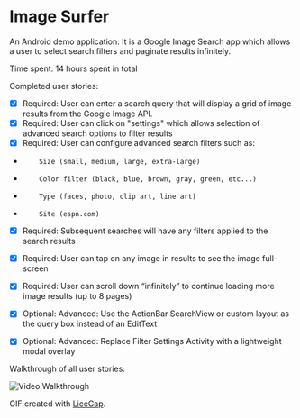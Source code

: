 Image Surfer
============

An Android demo application: It is a Google Image Search app which allows a user to select search filters and paginate results infinitely.

Time spent: 14 hours spent in total

Completed user stories:

 * [x] Required: User can enter a search query that will display a grid of image results from the Google Image API.
 * [x] Required: User can click on "settings" which allows selection of advanced search options to filter results
 * [x] Required: User can configure advanced search filters such as:
 *         Size (small, medium, large, extra-large)
 *         Color filter (black, blue, brown, gray, green, etc...)
 *         Type (faces, photo, clip art, line art)
 *         Site (espn.com)
 * [x] Required: Subsequent searches will have any filters applied to the search results
 * [x] Required: User can tap on any image in results to see the image full-screen
 * [x] Required: User can scroll down “infinitely” to continue loading more image results (up to 8 pages)
 
 * [x] Optional: Advanced: Use the ActionBar SearchView or custom layout as the query box instead of an EditText
 * [x] Optional: Advanced: Replace Filter Settings Activity with a lightweight modal overlay


Walkthrough of all user stories:

![Video Walkthrough](ImageSurfer_ParagSagar.gif)

GIF created with [LiceCap](http://www.cockos.com/licecap/).
